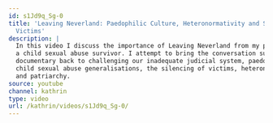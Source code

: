 ```yaml
---
id: s1Jd9q_Sg-0
title: 'Leaving Neverland: Paedophilic Culture, Heteronormativity and Silencing of
  Victims'
description: |
  In this video I discuss the importance of Leaving Neverland from my perspective as
  a child sexual abuse survivor. I attempt to bring the conversation surrounding this
  documentary back to challenging our inadequate judicial system, paedophilic culture,
  child sexual abuse generalisations, the silencing of victims, heteronormativity
  and patriarchy.
source: youtube
channel: kathrin
type: video
url: /kathrin/videos/s1Jd9q_Sg-0/
---
```


